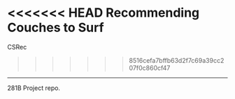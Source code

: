 <<<<<<< HEAD
Recommending Couches to Surf
=======
CSRec
>>>>>>> 8516cefa7bffb63d2f7c69a39cc207f0c860cf47
---

281B Project repo.
